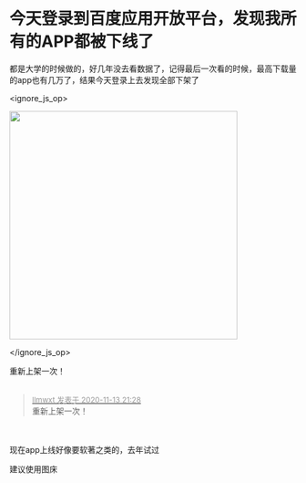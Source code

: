 # 今天登录到百度应用开放平台，发现我所有的APP都被下线了


都是大学的时候做的，好几年没去看数据了，记得最后一次看的时候，最高下载量的app也有几万了，结果今天登录上去发现全部下架了<img src="static/image/smiley/default/mad.gif" smilieid="11" border="0" alt="" /> <br />

<ignore_js_op>

<img id="aimg_141231" aid="141231" src="static/image/common/none.gif" zoomfile="forum.php?mod=attachment&aid=MTQxMjMxfDc3ZDMyMmVjfDE2MDk1NDQzMzR8NDczNDR8NzY2Mzk1&noupdate=yes&nothumb=yes" file="forum.php?mod=attachment&aid=MTQxMjMxfDc3ZDMyMmVjfDE2MDk1NDQzMzR8NDczNDR8NzY2Mzk1&noupdate=yes" class="zoom" onclick="zoom(this, this.src, 0, 0, 0)" width="400" id="aimg_141231" inpost="1" onmouseover="showMenu({'ctrlid':this.id,'pos':'12'})" />

<div class="tip tip_4 aimg_tip" id="aimg_141231_menu" style="position: absolute; display: none" disautofocus="true">
<div class="xs0">
<p><strong>QQ20201113-212251.png</strong> <em class="xg1">(52.57 KB, 下载次数: 1)</em></p>
<p>
<a href="forum.php?mod=attachment&amp;aid=MTQxMjMxfDc3ZDMyMmVjfDE2MDk1NDQzMzR8NDczNDR8NzY2Mzk1&amp;nothumb=yes" target="_blank">下载附件</a>

</p>

<p class="xg1 y">2020-11-13 21:24 上传</p>

</div>
<div class="tip_horn"></div>
</div>

</ignore_js_op>


重新上架一次！<br />
<br />
<img src="static/image/smiley/default/smile.gif" smilieid="1" border="0" alt="" /><img src="static/image/smiley/default/smile.gif" smilieid="1" border="0" alt="" /><img src="static/image/smiley/default/smile.gif" smilieid="1" border="0" alt="" />

<div class="quote"><blockquote><font size="2"><a href="https://www.hostloc.com/forum.php?mod=redirect&amp;goto=findpost&amp;pid=9450553&amp;ptid=766395" target="_blank"><font color="#999999">llmwxt 发表于 2020-11-13 21:28</font></a></font><br />
重新上架一次！</blockquote></div><br />
<br />
现在app上线好像要软著之类的，去年试过

建议使用图床
